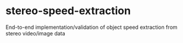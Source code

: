 # stereo-speed-extraction
End-to-end implementation/validation of object speed extraction from stereo video/image data
